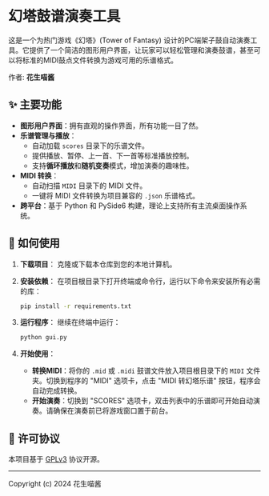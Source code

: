 # 幻塔鼓谱演奏工具

这是一个为热门游戏《幻塔》(Tower of Fantasy) 设计的PC端架子鼓自动演奏工具。它提供了一个简洁的图形用户界面，让玩家可以轻松管理和演奏鼓谱，甚至可以将标准的MIDI鼓点文件转换为游戏可用的乐谱格式。

作者: **花生喵酱**

## ✨ 主要功能

- **图形用户界面**：拥有直观的操作界面，所有功能一目了然。
- **乐谱管理与播放**：
  - 自动加载 `scores` 目录下的乐谱文件。
  - 提供播放、暂停、上一首、下一首等标准播放控制。
  - 支持**循环播放**和**随机变奏**模式，增加演奏的趣味性。
- **MIDI 转换**：
  - 自动扫描 `MIDI` 目录下的 MIDI 文件。
  - 一键将 MIDI 文件转换为项目兼容的 `.json` 乐谱格式。
- **跨平台**：基于 Python 和 PySide6 构建，理论上支持所有主流桌面操作系统。

## 🚀 如何使用

1.  **下载项目**：
    克隆或下载本仓库到您的本地计算机。

2.  **安装依赖**：
    在项目根目录下打开终端或命令行，运行以下命令来安装所有必需的库：
    ```bash
    pip install -r requirements.txt
    ```

3.  **运行程序**：
    继续在终端中运行：
    ```bash
    python gui.py
    ```

4.  **开始使用**：
    - **转换MIDI**：将你的 `.mid` 或 `.midi` 鼓谱文件放入项目根目录下的 `MIDI` 文件夹。切换到程序的 "MIDI" 选项卡，点击 "MIDI 转幻塔乐谱" 按钮，程序会自动完成转换。
    - **开始演奏**：切换到 "SCORES" 选项卡，双击列表中的乐谱即可开始自动演奏。请确保在演奏前已将游戏窗口置于前台。

## 📝 许可协议

本项目基于 [GPLv3](LICENSE) 协议开源。

---

Copyright (c) 2024 花生喵酱 